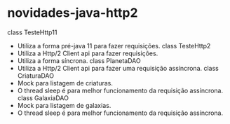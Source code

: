 # novidades-java-http2
class TesteHttp11 
- Utiliza a forma pré-java 11 para fazer requisições. 
class TesteHttp2
- Utiliza a Http/2 Client api para fazer requisições. 
- Utiliza a forma síncrona. 
class PlanetaDAO
- Utiliza a Http/2 Client api para fazer uma requisição assíncrona. 
class CriaturaDAO
- Mock para listagem de criaturas.
- O thread sleep é para melhor funcionamento da requisição assíncrona. 
class GalaxiaDAO
- Mock para listagem de galaxias.
- O thread sleep é para melhor funcionamento da requisição assíncrona. 
